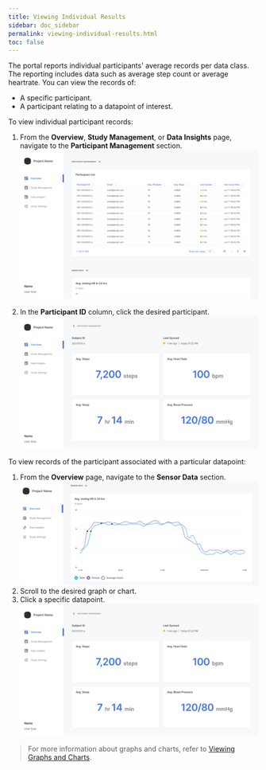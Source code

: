 ```yaml
---
title: Viewing Individual Results
sidebar: doc_sidebar
permalink: viewing-individual-results.html
toc: false
---
```


The portal reports individual participants' average records per data class. The reporting includes data such as average step count or average heartrate. You can view the records of:

- A specific participant.
- A participant relating to a datapoint of interest.

To view individual participant records:

1. From the **Overview**, **Study Management**, or **Data Insights** page, navigate to the **Participant Management** section.
   ![viewing-individual-results](../../../images/viewing-individual-results.png)
   
1. In the **Participant ID** column, click the desired participant.
   ![viewing-graphs-4](../../..//images/viewing-graphs-4.png)

To view records of the participant associated with a particular datapoint:

1. From the **Overview** page, navigate to the **Sensor Data** section.
   ![viewing-graphs-1](../../../images/viewing-graphs-1.png)
2. Scroll to the desired graph or chart.
3. Click a specific datapoint.
   ![viewing-graphs-4](../../../images/viewing-graphs-4.png)

> For more information about graphs and charts, refer to [Viewing Graphs and Charts](./viewing-graphs.md).